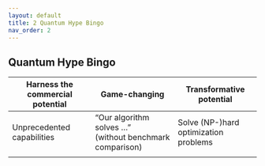 ```yaml
---
layout: default
title: 2 Quantum Hype Bingo
nav_order: 2
---
```


## Quantum Hype Bingo

<table>
<colgroup>
<col style="width: 33%" />
<col style="width: 33%" />
<col style="width: 33%" />
</colgroup>
<thead>
<tr class="header">
<th>Harness the commercial potential</th>
<th>Game-changing</th>
<th>Transformative potential</th>
</tr>
</thead>
<tbody>
<tr class="odd">
<td>Unprecedented capabilities</td>
<td>“Our algorithm solves …”<br />
(without benchmark comparison)</td>
<td>Solve (NP-)hard optimization problems</td>
</tr>
<tr class="even">
<td></td>
<td></td>
<td></td>
</tr>
</tbody>
</table>

